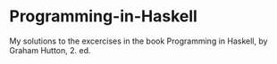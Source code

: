# Programming-in-Haskell
My solutions to the excercises in the book Programming in Haskell, by Graham Hutton, 2. ed.
